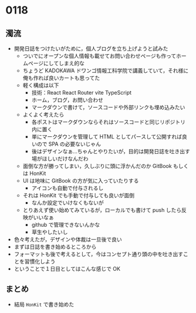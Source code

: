 # 0118

## 濁流

- 開発日誌をつけたいがために，個人ブログを立ち上げようと試みた
  - ついでにオープンな個人情報も載せてお問い合わせページも作ってホームページにしてしまえ的な
  - ちょうど KADOKAWA ドワンゴ情報工科学院で講義していて，それ様に俺も作れば良いカートも思ってた
  - 軽く構成は以下
    - 技術：React React Router vite TypeScript
    - ホーム，ブログ，お問い合わせ
    - マークダウンで書けて，ソースコードや外部リンクも埋め込みたい
  - よくよく考えたら
    - 各ポストはマークダウンならそれはソースコードと同じリポジトリ内に置く
    - 単にマークダウンを管理して HTML としてパースして公開すれば良いので SPA の必要ないじゃん
    - 後はデザインなぁ…ちゃんとやりたいが，目的は開発日誌を吐き出す場がほしいだけなんだわ
  - 面倒な方が勝ってしまい，久しぶりに頭に浮かんだのか GitBook もしくは HonKit
  - UI は地味に GitBook の方が気に入っていたりする
    - アイコンも自動で付与されるし
  - それは HonKit でも手動で付与しても良いが面倒
    - なんか設定でいけなくもないが
  - とりあえず使い始めてみているが，ローカルでも書けて push したら反映がいいなぁ
    - github で管理できないんかな
    - 草生やしたいし
- 色々考えたが，デザインや体裁は一旦後で良い
- まずは日誌を書き始めるところから
- フォーマットも後で考えるとして，今はコンセプト通り頭の中を吐き出すことを習慣化しよう
- ということで１日目としてはこんな感じで OK

## まとめ

- 結局 `HonKit` で書き始めた
